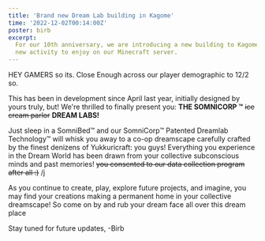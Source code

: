 ```yaml
---
title: 'Brand new Dream Lab building in Kagome'
time: '2022-12-02T00:14:00Z'
poster: birb
excerpt:
  For our 10th anniversary, we are introducing a new building to Kagome and a
  new activity to enjoy on our Minecraft server.
---
```


HEY GAMERS so its. Close Enough across our player demographic to 12/2 so.

This has been in development since April last year, initially designed by yours
truly, but! We're thrilled to finally present you: **THE SOMNICORP ™️** ~~ice
cream parlor~~ **DREAM LABS!**

Just sleep in a SomniBed™️ and our SomniCorp™️ Patented Dreamlab Technology™️
will whisk you away to a co-op dreamscape carefully crafted by the finest
denizens of Yukkuricraft: you guys! Everything you experience in the Dream World
has been drawn from your collective subconscious minds and past memories! ~~you
consented to our data collection program after all :)~~ /j

As you continue to create, play, explore future projects, and imagine, you may
find your creations making a permanent home in your collective dreamscape! So
come on by and rub your dream face all over this dream place

Stay tuned for future updates, -Birb
